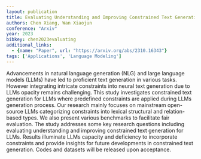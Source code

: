 ```yaml
---
layout: publication
title: Evaluating Understanding and Improving Constrained Text Generation for Large Language Models
authors: Chen Xiang, Wan Xiaojun
conference: "Arxiv"
year: 2023
bibkey: chen2023evaluating
additional_links:
  - {name: "Paper", url: "https://arxiv.org/abs/2310.16343"}
tags: ['Applications', 'Language Modeling']
---
```

Advancements in natural language generation (NLG) and large language models (LLMs) have led to proficient text generation in various tasks. However integrating intricate constraints into neural text generation due to LLMs opacity remains challenging. This study investigates constrained text generation for LLMs where predefined constraints are applied during LLMs generation process. Our research mainly focuses on mainstream open-source LLMs categorizing constraints into lexical structural and relation-based types. We also present various benchmarks to facilitate fair evaluation. The study addresses some key research questions including evaluating understanding and improving constrained text generation for LLMs. Results illuminate LLMs capacity and deficiency to incorporate constraints and provide insights for future developments in constrained text generation. Codes and datasets will be released upon acceptance.
